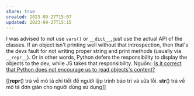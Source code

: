 ```yaml
---
share: true
created: 2023-09-27T15:07
updated: 2023-09-27T15:15
---
```

I was advised to not use `vars()` or `__dict__`, just use the actual API of the classes. If an object isn't printing well without that introspection, then that's the devs fault for not writing proper string and print methods (usually via `__repr__`). Or in other words, Python defers the responsibility to display the objects to the dev, while JS takes that responsibility.
Nguồn:: [Is it correct that Python does not encourage us to read objects's content?](https://langdev.stackexchange.com/q/2966/223)

[[__repr__() trả về mô tả chi tiết để người lập trình bảo trì và sửa lỗi. __str__() trả về mô tả đơn giản cho người dùng sử dụng]] 